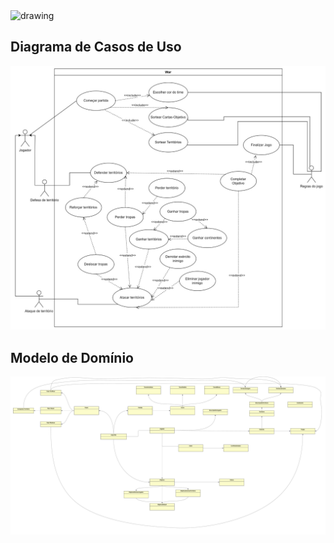 <img src="https://portal.unicap.br/image/layout_set_logo?img_id=2214787&t=1707359594637" alt="drawing" width="300"/>


## Diagrama de Casos de Uso

![alt text](imagens\Diagrama-Casos-De-Uso.jpg)

## Modelo de Domínio

![alt text](imagens/Modelo%20de%20Dominio.png)
